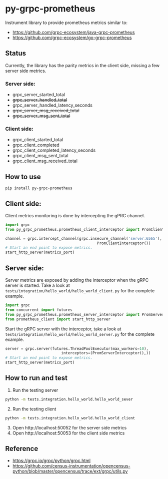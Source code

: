 # py-grpc-prometheus

Instrument library to provide prometheus metrics similar to:

- https://github.com/grpc-ecosystem/java-grpc-prometheus
- https://github.com/grpc-ecosystem/go-grpc-prometheus


## Status
Currently, the library has the parity metrics in the client side, missing a few server side metrics.

### Server side:
- grpc_server_started_total
- ~~grpc_server_handled_total~~
- grpc_server_handled_latency_seconds
- ~~grpc_server_msg_received_total~~
- ~~grpc_server_msg_sent_total~~

### Client side:
- grpc_client_started_total
- grpc_client_completed
- grpc_client_completed_latency_seconds
- grpc_client_msg_sent_total
- grpc_client_msg_received_total

## How to use

```
pip install py-grpc-prometheus
```

## Client side:
Client metrics monitoring is done by intercepting the gPRC channel.

```python
import grpc
from py_grpc_prometheus.prometheus_client_interceptor import PromClientInterceptor

channel = grpc.intercept_channel(grpc.insecure_channel('server:6565'),
                                         PromClientInterceptor())  
# Start an end point to expose metrics.
start_http_server(metrics_port)
```

## Server side:
Server metrics are exposed by adding the interceptor when the gRPC server is started. Take a look at
`tests/integration/hello_world/hello_world_client.py` for the complete example.

```python
import grpc
from concurrent import futures
from py_grpc_prometheus.prometheus_server_interceptor import PromServerInterceptor
from prometheus_client import start_http_server
```

Start the gRPC server with the interceptor, take a look at
`tests/integration/hello_world/hello_world_server.py` for the complete example.

```python
server = grpc.server(futures.ThreadPoolExecutor(max_workers=10),
                         interceptors=(PromServerInterceptor(),))
# Start an end point to expose metrics.
start_http_server(metrics_port)
```

## How to run and test
1. Run the testing server

```bash
python -m tests.integration.hello_world.hello_world_sever
```

2. Run the testing client
```bash
python -m tests.integration.hello_world.hello_world_client
```

3. Open http://localhost:50052 for the server side metrics
4. Open http://localhost:50053 for the client side metrics


## Reference
- https://grpc.io/grpc/python/grpc.html
- https://github.com/census-instrumentation/opencensus-python/blob/master/opencensus/trace/ext/grpc/utils.py
